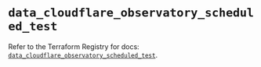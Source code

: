 # `data_cloudflare_observatory_scheduled_test`

Refer to the Terraform Registry for docs: [`data_cloudflare_observatory_scheduled_test`](https://registry.terraform.io/providers/cloudflare/cloudflare/5.7.1/docs/data-sources/observatory_scheduled_test).
